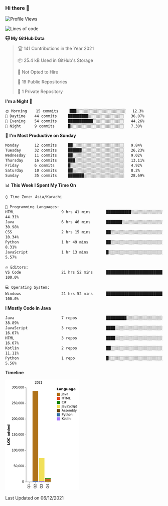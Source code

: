 ### Hi there 👋

<!--
**BilalJaved15/BilalJaved15** is a ✨ _special_ ✨ repository because its `README.md` (this file) appears on your GitHub profile.

Here are some ideas to get you started:

- 🔭 I’m currently working on ...
- 🌱 I’m currently learning ...
- 👯 I’m looking to collaborate on ...
- 🤔 I’m looking for help with ...
- 💬 Ask me about ...
- 📫 How to reach me: ...
- 😄 Pronouns: ...
- ⚡ Fun fact: ...
-->

<!--START_SECTION:waka-->
![Profile Views](http://img.shields.io/badge/Profile%20Views-0-blue)

![Lines of code](https://img.shields.io/badge/From%20Hello%20World%20I%27ve%20Written-375%20Thousand%20lines%20of%20code-blue)

**🐱 My GitHub Data** 

> 🏆 141 Contributions in the Year 2021
 > 
> 📦 25.4 kB Used in GitHub's Storage 
 > 
> 🚫 Not Opted to Hire
 > 
> 📜 19 Public Repositories 
 > 
> 🔑 1 Private Repository 
 > 
**I'm a Night 🦉** 

```text
🌞 Morning    15 commits     ███░░░░░░░░░░░░░░░░░░░░░░   12.3% 
🌆 Daytime    44 commits     █████████░░░░░░░░░░░░░░░░   36.07% 
🌃 Evening    54 commits     ███████████░░░░░░░░░░░░░░   44.26% 
🌙 Night      9 commits      █░░░░░░░░░░░░░░░░░░░░░░░░   7.38%

```
📅 **I'm Most Productive on Sunday** 

```text
Monday       12 commits     ██░░░░░░░░░░░░░░░░░░░░░░░   9.84% 
Tuesday      32 commits     ██████░░░░░░░░░░░░░░░░░░░   26.23% 
Wednesday    11 commits     ██░░░░░░░░░░░░░░░░░░░░░░░   9.02% 
Thursday     16 commits     ███░░░░░░░░░░░░░░░░░░░░░░   13.11% 
Friday       6 commits      █░░░░░░░░░░░░░░░░░░░░░░░░   4.92% 
Saturday     10 commits     ██░░░░░░░░░░░░░░░░░░░░░░░   8.2% 
Sunday       35 commits     ███████░░░░░░░░░░░░░░░░░░   28.69%

```


📊 **This Week I Spent My Time On** 

```text
⌚︎ Time Zone: Asia/Karachi

💬 Programming Languages: 
HTML                     9 hrs 41 mins       ███████████░░░░░░░░░░░░░░   44.31% 
Java                     6 hrs 46 mins       ███████░░░░░░░░░░░░░░░░░░   30.98% 
CSS                      2 hrs 15 mins       ██░░░░░░░░░░░░░░░░░░░░░░░   10.34% 
Python                   1 hr 49 mins        ██░░░░░░░░░░░░░░░░░░░░░░░   8.31% 
JavaScript               1 hr 13 mins        █░░░░░░░░░░░░░░░░░░░░░░░░   5.57%

🔥 Editors: 
VS Code                  21 hrs 52 mins      █████████████████████████   100.0%

💻 Operating System: 
Windows                  21 hrs 52 mins      █████████████████████████   100.0%

```

**I Mostly Code in Java** 

```text
Java                     7 repos             █████████░░░░░░░░░░░░░░░░   38.89% 
JavaScript               3 repos             ████░░░░░░░░░░░░░░░░░░░░░   16.67% 
HTML                     3 repos             ████░░░░░░░░░░░░░░░░░░░░░   16.67% 
Kotlin                   2 repos             ██░░░░░░░░░░░░░░░░░░░░░░░   11.11% 
Python                   1 repo              █░░░░░░░░░░░░░░░░░░░░░░░░   5.56%

```


**Timeline**

![Chart not found](https://raw.githubusercontent.com/BilalJaved15/BilalJaved15/main/charts/bar_graph.png) 


 Last Updated on 06/12/2021
<!--END_SECTION:waka-->

